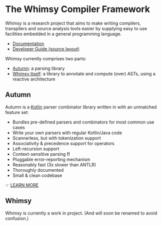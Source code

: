 # The Whimsy Compiler Framework

Whimsy is a research project that aims to make writing compilers, transpilers
and source analysis tools easier by supplying easy to use facilities embedded in
a general programming language.

- [Documentation](/doc/README.md)
- [Developer Guide (source layout)](/doc/dev-guide.md)

Whimsy currently comprises two parts:

- [Autumn][autumn-doc]: a parsing library
- [Whimsy itself][whimsy-doc]: a library to annotate and compute (over) ASTs, using a reactive
  architecture

## Autumn

Autumn is a [Kotlin] parser combinator library written in with an unmatched feature set:

- Bundles pre-defined parsers and combinators for most common use cases
- Write your own parsers with regular Kotlin/Java code
- Scannerless, but with tokenization support
- Associativity & precedence support for operators
- Left-recursion support
- Context-sensitive parsing **!!**
- Pluggable error-reporting mechanism
- Reasonably fast (3x slower than ANTLR)
- Thoroughly documented
- Small & clean codebase

[Kotlin]: https://kotlinlang.org/

☞ [LEARN MORE][autumn-doc]

## Whimsy

Whimsy is currently a work in project.
(And will soon be renamed to avoid confusion.)

[autumn-doc]: /doc/autumn/README.md
[whimsy-doc]: /doc/whimsy/README.md